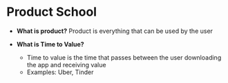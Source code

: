 # Product School

- **What is product?** Product is everything that can be used by the user

- **What is Time to Value?**

  - Time to value is the time that passes between the user downloading the app and receiving value
  - Examples: Uber, Tinder
